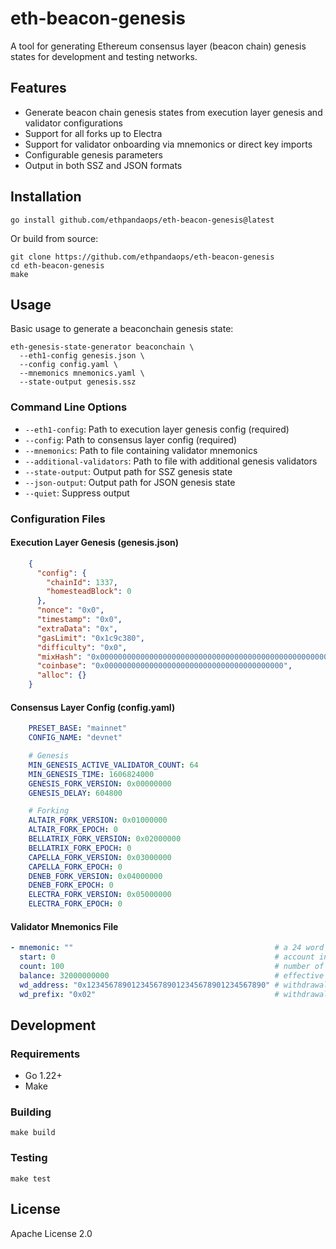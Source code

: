 # eth-beacon-genesis

A tool for generating Ethereum consensus layer (beacon chain) genesis states for development and testing networks.

## Features

- Generate beacon chain genesis states from execution layer genesis and validator configurations
- Support for all forks up to Electra
- Support for validator onboarding via mnemonics or direct key imports
- Configurable genesis parameters
- Output in both SSZ and JSON formats

## Installation

```
go install github.com/ethpandaops/eth-beacon-genesis@latest
```

Or build from source:
```
git clone https://github.com/ethpandaops/eth-beacon-genesis
cd eth-beacon-genesis
make
```
## Usage

Basic usage to generate a beaconchain genesis state:

```
eth-genesis-state-generator beaconchain \
  --eth1-config genesis.json \
  --config config.yaml \
  --mnemonics mnemonics.yaml \
  --state-output genesis.ssz
```

### Command Line Options

- `--eth1-config`: Path to execution layer genesis config (required)
- `--config`: Path to consensus layer config (required) 
- `--mnemonics`: Path to file containing validator mnemonics
- `--additional-validators`: Path to file with additional genesis validators
- `--state-output`: Output path for SSZ genesis state
- `--json-output`: Output path for JSON genesis state
- `--quiet`: Suppress output

### Configuration Files

#### Execution Layer Genesis (genesis.json)
```json
    {
      "config": {
        "chainId": 1337,
        "homesteadBlock": 0
      },
      "nonce": "0x0",
      "timestamp": "0x0",
      "extraData": "0x",
      "gasLimit": "0x1c9c380",
      "difficulty": "0x0",
      "mixHash": "0x0000000000000000000000000000000000000000000000000000000000000000",
      "coinbase": "0x0000000000000000000000000000000000000000",
      "alloc": {}
    }
```

#### Consensus Layer Config (config.yaml)
```yaml
    PRESET_BASE: "mainnet"
    CONFIG_NAME: "devnet"

    # Genesis
    MIN_GENESIS_ACTIVE_VALIDATOR_COUNT: 64
    MIN_GENESIS_TIME: 1606824000
    GENESIS_FORK_VERSION: 0x00000000
    GENESIS_DELAY: 604800

    # Forking
    ALTAIR_FORK_VERSION: 0x01000000
    ALTAIR_FORK_EPOCH: 0
    BELLATRIX_FORK_VERSION: 0x02000000
    BELLATRIX_FORK_EPOCH: 0
    CAPELLA_FORK_VERSION: 0x03000000
    CAPELLA_FORK_EPOCH: 0
    DENEB_FORK_VERSION: 0x04000000
    DENEB_FORK_EPOCH: 0
    ELECTRA_FORK_VERSION: 0x05000000
    ELECTRA_FORK_EPOCH: 0
```

#### Validator Mnemonics File
```yaml
- mnemonic: ""                                             # a 24 word BIP 39 mnemonic
  start: 0                                                 # account index to start from
  count: 100                                               # number of validators to generate
  balance: 32000000000                                     # effective balance
  wd_address: "0x1234567890123456789012345678901234567890" # withdrawal address
  wd_prefix: "0x02"                                        # withdrawal credentials prefix
```

## Development

### Requirements

- Go 1.22+
- Make

### Building

    make build

### Testing

    make test

## License

Apache License 2.0
